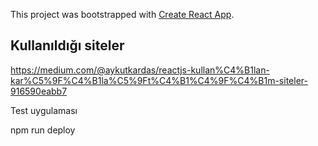 This project was bootstrapped with [Create React App](https://github.com/facebook/create-react-app).

## Kullanıldığı siteler

https://medium.com/@aykutkardas/reactjs-kullan%C4%B1lan-kar%C5%9F%C4%B1la%C5%9Ft%C4%B1%C4%9F%C4%B1m-siteler-916590eabb7

Test uygulaması


npm run deploy
